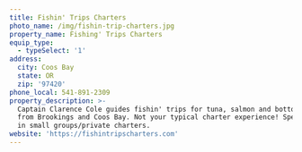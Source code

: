 ```yaml
---
title: Fishin' Trips Charters
photo_name: /img/fishin-trip-charters.jpg
property_name: Fishing' Trips Charters
equip_type:
  - typeSelect: '1'
address:
  city: Coos Bay
  state: OR
  zip: '97420'
phone_local: 541-891-2309
property_description: >-
  Captain Clarence Cole guides fishin' trips for tuna, salmon and bottom fish
  from Brookings and Coos Bay. Not your typical charter experience! Specializing
  in small groups/private charters.
website: 'https://fishintripscharters.com'
---
```


